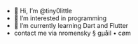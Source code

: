 - 👋 Hi, I’m @tiny0little
- 👀 I’m interested in programming
- 🌱 I’m currently learning Dart and Flutter
- contact me via nromensky § gµåil • cøm
